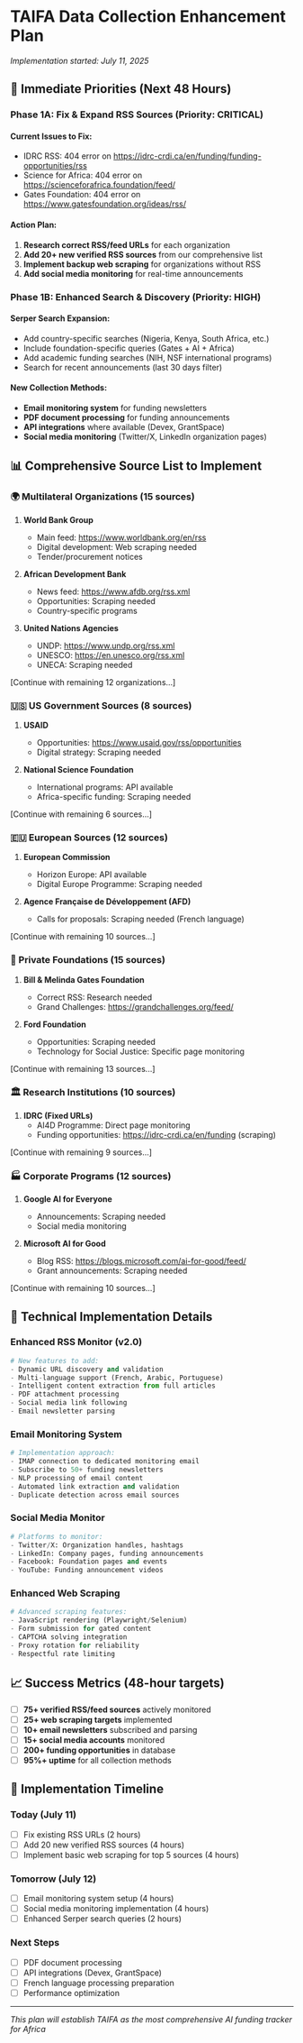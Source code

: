 # TAIFA Data Collection Enhancement Plan
*Implementation started: July 11, 2025*

## 🎯 Immediate Priorities (Next 48 Hours)

### Phase 1A: Fix & Expand RSS Sources (Priority: CRITICAL)

#### Current Issues to Fix:
- IDRC RSS: 404 error on https://idrc-crdi.ca/en/funding/funding-opportunities/rss
- Science for Africa: 404 error on https://scienceforafrica.foundation/feed/
- Gates Foundation: 404 error on https://www.gatesfoundation.org/ideas/rss/

#### Action Plan:
1. **Research correct RSS/feed URLs** for each organization
2. **Add 20+ new verified RSS sources** from our comprehensive list
3. **Implement backup web scraping** for organizations without RSS
4. **Add social media monitoring** for real-time announcements

### Phase 1B: Enhanced Search & Discovery (Priority: HIGH)

#### Serper Search Expansion:
- Add country-specific searches (Nigeria, Kenya, South Africa, etc.)
- Include foundation-specific queries (Gates + AI + Africa)
- Add academic funding searches (NIH, NSF international programs)
- Search for recent announcements (last 30 days filter)

#### New Collection Methods:
- **Email monitoring system** for funding newsletters
- **PDF document processing** for funding announcements
- **API integrations** where available (Devex, GrantSpace)
- **Social media monitoring** (Twitter/X, LinkedIn organization pages)

## 📊 Comprehensive Source List to Implement

### 🌍 Multilateral Organizations (15 sources)
1. **World Bank Group**
   - Main feed: https://www.worldbank.org/en/rss
   - Digital development: Web scraping needed
   - Tender/procurement notices

2. **African Development Bank**
   - News feed: https://www.afdb.org/rss.xml
   - Opportunities: Scraping needed
   - Country-specific programs

3. **United Nations Agencies**
   - UNDP: https://www.undp.org/rss.xml
   - UNESCO: https://en.unesco.org/rss.xml
   - UNECA: Scraping needed

[Continue with remaining 12 organizations...]

### 🇺🇸 US Government Sources (8 sources)
1. **USAID**
   - Opportunities: https://www.usaid.gov/rss/opportunities
   - Digital strategy: Scraping needed

2. **National Science Foundation**
   - International programs: API available
   - Africa-specific funding: Scraping needed

[Continue with remaining 6 sources...]

### 🇪🇺 European Sources (12 sources)
1. **European Commission**
   - Horizon Europe: API available
   - Digital Europe Programme: Scraping needed

2. **Agence Française de Développement (AFD)**
   - Calls for proposals: Scraping needed (French language)

[Continue with remaining 10 sources...]

### 🏢 Private Foundations (15 sources)
1. **Bill & Melinda Gates Foundation**
   - Correct RSS: Research needed
   - Grand Challenges: https://grandchallenges.org/feed/

2. **Ford Foundation**
   - Opportunities: Scraping needed
   - Technology for Social Justice: Specific page monitoring

[Continue with remaining 13 sources...]

### 🏛️ Research Institutions (10 sources)
1. **IDRC (Fixed URLs)**
   - AI4D Programme: Direct page monitoring
   - Funding opportunities: https://idrc-crdi.ca/en/funding (scraping)

[Continue with remaining 9 sources...]

### 🏭 Corporate Programs (12 sources)
1. **Google AI for Everyone**
   - Announcements: Scraping needed
   - Social media monitoring

2. **Microsoft AI for Good**
   - Blog RSS: https://blogs.microsoft.com/ai-for-good/feed/
   - Grant announcements: Scraping needed

[Continue with remaining 10 sources...]

## 🔧 Technical Implementation Details

### Enhanced RSS Monitor (v2.0)
```python
# New features to add:
- Dynamic URL discovery and validation
- Multi-language support (French, Arabic, Portuguese)
- Intelligent content extraction from full articles
- PDF attachment processing
- Social media link following
- Email newsletter parsing
```

### Email Monitoring System
```python
# Implementation approach:
- IMAP connection to dedicated monitoring email
- Subscribe to 50+ funding newsletters
- NLP processing of email content
- Automated link extraction and validation
- Duplicate detection across email sources
```

### Social Media Monitor
```python
# Platforms to monitor:
- Twitter/X: Organization handles, hashtags
- LinkedIn: Company pages, funding announcements  
- Facebook: Foundation pages and events
- YouTube: Funding announcement videos
```

### Enhanced Web Scraping
```python
# Advanced scraping features:
- JavaScript rendering (Playwright/Selenium)
- Form submission for gated content
- CAPTCHA solving integration
- Proxy rotation for reliability
- Respectful rate limiting
```

## 📈 Success Metrics (48-hour targets)
- [ ] **75+ verified RSS/feed sources** actively monitored
- [ ] **25+ web scraping targets** implemented
- [ ] **10+ email newsletters** subscribed and parsing
- [ ] **15+ social media accounts** monitored
- [ ] **200+ funding opportunities** in database
- [ ] **95%+ uptime** for all collection methods

## 🚀 Implementation Timeline

### Today (July 11)
- [ ] Fix existing RSS URLs (2 hours)
- [ ] Add 20 new verified RSS sources (4 hours)
- [ ] Implement basic web scraping for top 5 sources (4 hours)

### Tomorrow (July 12)  
- [ ] Email monitoring system setup (4 hours)
- [ ] Social media monitoring implementation (4 hours)
- [ ] Enhanced Serper search queries (2 hours)

### Next Steps
- [ ] PDF document processing
- [ ] API integrations (Devex, GrantSpace)
- [ ] French language processing preparation
- [ ] Performance optimization

---

*This plan will establish TAIFA as the most comprehensive AI funding tracker for Africa*